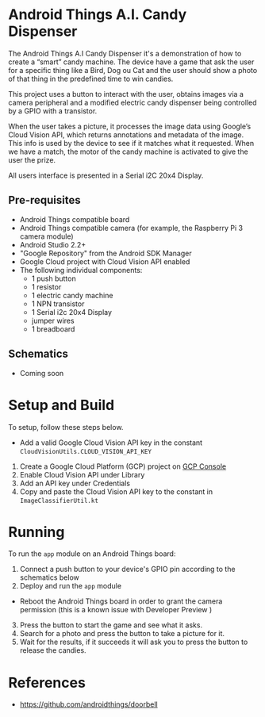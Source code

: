 # Android Things A.I. Candy Dispenser

The Android Things A.I Candy Dispenser it's a demonstration of how to create a “smart” candy machine.
The device have a game that ask the user for a specific thing like a Bird, Dog ou Cat
and the user should show a photo of that thing in the predefined time to win candies.

This project uses a button to interact with the user, obtains images via a camera peripheral and 
a modified electric candy dispenser being controlled by a GPIO with a transistor. 

When the user takes a picture, it processes the image data using Google’s Cloud Vision API, 
which returns annotations and metadata of the image. This info is used by the device to see 
if it matches what it requested. When we have a match, the motor of the candy machine is activated 
to give the user the prize.

All users interface is presented in a Serial i2C 20x4 Display.

Pre-requisites
--------------

- Android Things compatible board
- Android Things compatible camera (for example, the Raspberry Pi 3 camera module)
- Android Studio 2.2+
- "Google Repository" from the Android SDK Manager
- Google Cloud project with Cloud Vision API enabled
- The following individual components:
    - 1 push button
    - 1 resistor
    - 1 electric candy machine
    - 1 NPN transistor
    - 1 Serial i2c 20x4 Display
    - jumper wires
    - 1 breadboard

Schematics
----------

- Coming soon

Setup and Build
===============

To setup, follow these steps below.

* Add a valid Google Cloud Vision API key in the constant `CloudVisionUtils.CLOUD_VISION_API_KEY`
 1. Create a Google Cloud Platform (GCP) project on [GCP Console](https://console.cloud.google.com/)
 2. Enable Cloud Vision API under Library
 3. Add an API key under Credentials
 4. Copy and paste the Cloud Vision API key to the constant in `ImageClassifierUtil.kt`

Running
=======

To run the `app` module on an Android Things board:

1. Connect a push button to your device's GPIO pin according to the schematics below
2. Deploy and run the `app` module
 - Reboot the Android Things board in order to grant the camera permission (this is a known
   issue with Developer Preview )
3. Press the button to start the game and see what it asks.
4. Search for a photo and press the button to take a picture for it.
5. Wait for the results, if it succeeds it will ask you to press the button to release the candies.

# References

- https://github.com/androidthings/doorbell
